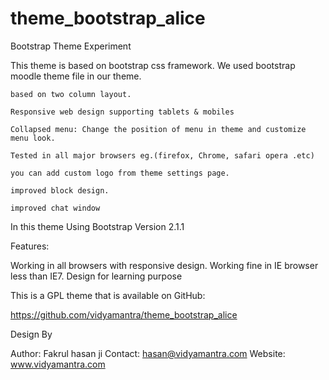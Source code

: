 theme_bootstrap_alice
=====================

Bootstrap Theme Experiment

This theme is based on bootstrap css framework. We used bootstrap moodle theme file in our theme.

    based on two column layout.

    Responsive web design supporting tablets & mobiles

    Collapsed menu: Change the position of menu in theme and customize menu look.

    Tested in all major browsers eg.(firefox, Chrome, safari opera .etc)

    you can add custom logo from theme settings page.

    improved block design.

    improved chat window

In this theme Using Bootstrap Version 2.1.1

Features:

Working in all browsers with responsive design. Working fine in IE browser less than IE7. 
Design for learning purpose

This is a GPL theme that is available on GitHub:

https://github.com/vidyamantra/theme_bootstrap_alice

Design By

Author: 
Fakrul hasan ji
Contact: hasan@vidyamantra.com 
Website: www.vidyamantra.com